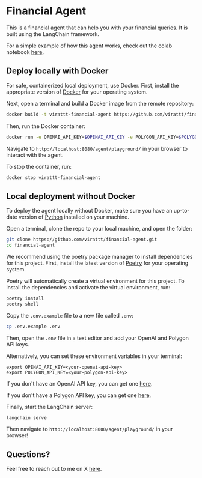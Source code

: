 # Financial Agent

This is a financial agent that can help you with your financial queries. 
It is built using the LangChain framework.

For a simple example of how this agent works, check out the colab notebook [here](https://colab.research.google.com/gist/virattt/de0423a505f8c7e28f79aef541f6dce0/langchain-financial-agent.ipynb).

## Deploy locally with Docker

For safe, containerized local deployment, use Docker. First, install the appropriate version of [Docker](https://www.docker.com/) for your operating system.

Next, open a terminal and build a Docker image from the remote repository:

```bash
docker build -t virattt-financial-agent https://github.com/virattt/financial-agent.git
```

Then, run the Docker container:

```bash
docker run -e OPENAI_API_KEY=$OPENAI_API_KEY -e POLYGON_API_KEY=$POLYGON_API_KEY -p 8080:8080 --name virattt-financial-agent virattt-financial-agent
```

Navigate to `http://localhost:8080/agent/playground/` in your browser to interact with the agent.

To stop the container, run:

```bash
docker stop virattt-financial-agent
```

## Local deployment without Docker

To deploy the agent locally without Docker, make sure you have an up-to-date version of [Python](https://www.python.org/downloads/) installed on your machine.

Open a terminal, clone the repo to your local machine, and open the folder:

```bash
git clone https://github.com/virattt/financial-agent.git
cd financial-agent
```

We recommend using the poetry package manager to install dependencies for this project. First, install the latest version of [Poetry](https://python-poetry.org/docs/#installation) for your operating system.

Poetry will automatically create a virtual environment for this project. To install the dependencies and activate the virtual environment, run:

```bash
poetry install
poetry shell
```

Copy the `.env.example` file to a new file called `.env`:

```bash
cp .env.example .env
```

Then, open the `.env` file in a text editor and add your OpenAI and Polygon API keys.

Alternatively, you can set these environment variables in your terminal:

```shell
export OPENAI_API_KEY=<your-openai-api-key>
export POLYGON_API_KEY=<your-polygon-api-key>
```

If you don't have an OpenAI API key, you can get one [here](https://platform.openai.com/).

If you don't have a Polygon API key, you can get one [here](https://polygon.io/).

Finally, start the LangChain server:

```bash
langchain serve
```

Then navigate to `http://localhost:8000/agent/playground/` in your browser!

## Questions?

Feel free to reach out to me on X [here](https://twitter.com/virattt).
